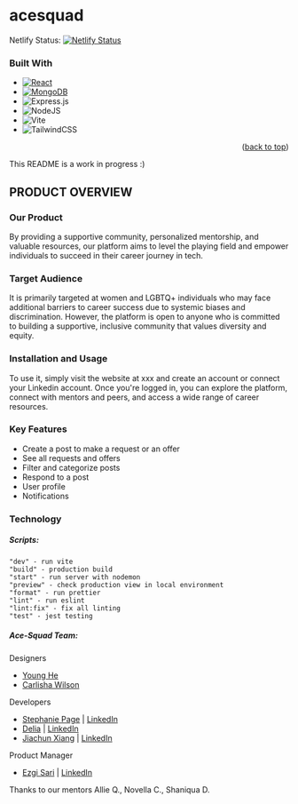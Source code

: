 # acesquad

Netlify Status: [![Netlify Status](https://api.netlify.com/api/v1/badges/72134163-34fa-429c-a291-1147667195d2/deploy-status)](https://app.netlify.com/sites/velvety-cuchufli-505097/deploys)

### Built With

* [![React][React.js]][React-url]
* [![MongoDB][MongoDB]][MongoDB-url]
* ![Express.js](https://img.shields.io/badge/express.js-%23404d59.svg?style=for-the-badge&logo=express&logoColor=%2361DAFB)
* ![NodeJS](https://img.shields.io/badge/node.js-6DA55F?style=for-the-badge&logo=node.js&logoColor=white)
* ![Vite](https://img.shields.io/badge/vite-%23646CFF.svg?style=for-the-badge&logo=vite&logoColor=white)
* ![TailwindCSS](https://img.shields.io/badge/tailwindcss-%2338B2AC.svg?style=for-the-badge&logo=tailwind-css&logoColor=white)

<p align="right">(<a href="#readme-top">back to top</a>)</p>

This README is a work in progress :) 

## PRODUCT OVERVIEW
### Our Product
By providing a supportive community, personalized mentorship, and valuable resources, our platform aims to level the playing field and empower individuals to succeed in their career journey in tech. 

### Target Audience
It is primarily targeted at women and LGBTQ+ individuals who may face additional barriers to career success due to systemic biases and discrimination. However, the platform is open to anyone who is committed to building a supportive, inclusive community that values diversity and equity.

### Installation and Usage 
To use it, simply visit the website at xxx and create an account or connect your Linkedin account. Once you're logged in, you can explore the platform, connect with mentors and peers, and access a wide range of career resources.

### Key Features
- Create a post to make a request or an offer
- See all requests and offers
- Filter and categorize posts
- Respond to a post
- User profile
- Notifications

### Technology


##### Scripts:
    "dev" - run vite
    "build" - production build
    "start" - run server with nodemon
    "preview" - check production view in local environment
    "format" - run prettier
    "lint" - run eslint
    "lint:fix" - fix all linting
    "test" - jest testing


##### Ace-Squad Team:
Designers
- [Young He](https://github.com/youngrighthere)
- [Carlisha Wilson](https://github.com/carlishawilson)

Developers
- [Stephanie Page](https://github.com/vividvoltage) | [LinkedIn](https://www.linkedin.com/in/stephanie-page-atx/)
- [Delia](https://github.com/Parseluni)  | [LinkedIn]()
- [Jiachun Xiang](https://github.com/mpa-mxiang)  | [LinkedIn]()

Product Manager
- [Ezgi Sari](https://github.com/sarielifezgi) | [LinkedIn]() 

Thanks to our mentors Allie Q., Novella C., Shaniqua D.

<!-- MARKDOWN LINKS & IMAGES -->
<!-- https://www.markdownguide.org/basic-syntax/#reference-style-links -->
[React.js]: https://img.shields.io/badge/React-20232A?style=for-the-badge&logo=react&logoColor=61DAFB
[React-url]: https://reactjs.org/
[MongoDB]: https://img.shields.io/badge/MongoDB-4EA94B?style=for-the-badge&logo=mongodb&logoColor=white
[MongoDB-url]: https://www.mongodb.com/
